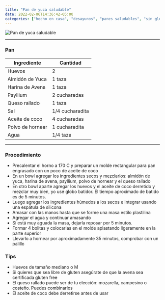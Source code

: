 ```yaml
---
title: "Pan de yuca saludable"
date: 2022-02-06T14:36:42-05:00
categories: ["hecho en casa", "desayunos", "panes saludables", "sin gluten"]
---
```

![Pan de yuca saludable](../../images/pan_yuca_saludable.jpg)
___
### Pan 

| Ingrediente | Cantidad |
| ----------- | ----------- |
| Huevos | 2 |
| Almidón de Yuca | 1 taza |
| Harina de Avena | 1 taza |
| Psyllium | 2 cucharadas|
| Queso rallado | 1 taza | 
| Sal | 1/4 cucharadita |
| Aceite de coco | 4 cucharadas |
| Polvo de hornear | 1 cucharadita|
| Agua | 1/4 taza|
___

### Procedimiento 
- Precalentar el horno a 170 C y preparar un molde rectangular para pan engrasado con un poco de aceite de coco
- En un bowl agregar los ingredientes secos y mezclarlos: almidón de yuca, harina de avena, psyllium, polvo de hornear y el queso rallado 
- En otro bowl aparte agregar los huevos y el aceite de coco derretido y mezclar muy bien, yo usé globo batidor. El tiempo aproximado de batido es de 5 minutos.
- Luego agregar los ingredientes húmedos a los secos e integrar usando una espátula de silicona
- Amasar con las manos hasta que se forme una masa estilo plastilina
- Agregar el agua y continuar amasando
- Si está muy aguada la masa, dejarla reposar por 5 minutos.
- Formar 4 bolitas y colocarlas en el molde aplastando ligeramente en la parte superior
- Llevarlo a hornear por aproximadamente 35 minutos, comprobar con un palillo

### Tips 
- Huevos de tamaño mediano o M
- Si quieres que sea libre de gluten asegúrate de que la avena sea certificada gluten free
- El queso rallado puede ser de tu elección: mozarella, campesino o costeño. Puedes combinarlos
- El aceite de coco debe derretirse antes de usar

